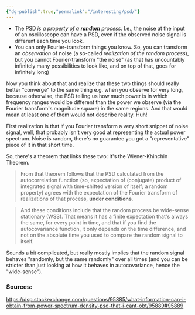 ```yaml
---
{"dg-publish":true,"permalink":"/interesting/psd/"}
---
```


- The PSD _is a property of a **random** process_. I.e., the noise at the input of an oscilloscope can have a PSD, even if the observed noise signal is different each time you look.
- You can only Fourier-transform things you know. So, you can transform an _observation_ of noise (a so-called _realization of the random process_), but you cannot Fourier-transform "the noise" (as that has uncountably infinitely many possibilities to look like, and on top of that, goes for infinitely long)



Now you think about that and realize that these two things should really better "converge" to the same thing e.g. when you observe for very long, because otherwise, the PSD telling us how much power is in which frequency ranges would be different than the power we observe (via the Fourier transform's magnitude square) in the same regions. And that would mean at least one of them would not describe reality. Huh!

First realization is that if you Fourier transform a very short snippet of noise signal, well, that probably isn't very good at representing the actual power spectrum. Noise is random, there's no guarantee you got a "representative" piece of it in that short time.

So, there's a theorem that links these two: It's the Wiener-Khinchin Theorem.

> From that theorem follows that the PSD calculated from the autocorrelation function (so, expectation of (conjugate) product of integrated signal with time-shifted version of itself; a random property) agrees with the expectation of the Fourier transform of realizations of that process, **under conditions**.

> And these conditions include that the random process be wide-sense stationary (WSS). That means it has a finite expectation that's always the same, for every point in time, and that if you find the autocovariance function, it only depends on the time difference, and not on the absolute time you used to compare the random signal to itself.

Sounds a bit complicated, but really mostly implies that the random signal behaves "randomly, but the same randomly" over all times (and you can be stricter than just looking at how it behaves in autocovariance, hence the "wide-sense").

### Sources:
https://dsp.stackexchange.com/questions/95885/what-information-can-i-obtain-from-power-spectrum-density-psd-that-i-cant-obt/95889#95889
